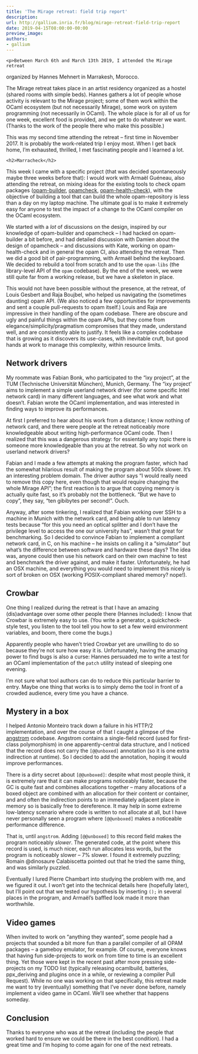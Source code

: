 ```yaml
---
title: 'The Mirage retreat: field trip report'
description:
url: http://gallium.inria.fr/blog/mirage-retreat-field-trip-report
date: 2019-04-15T08:00:00-00:00
preview_image:
authors:
- gallium
---
```




    <p>Between March 6th and March 13th 2019, I attended the Mirage retreat
organized by Hannes Mehnert in Marrakesh, Morocco.</p>
<p>The Mirage retreat takes place in an artist residency organized as a
hostel (shared rooms with simple beds). Hannes gathers a lot of people
whose activity is relevant to the Mirage project; some of them work
within the OCaml ecosystem (but not necessarily Mirage), some work on
system programming (not necessarily in OCaml). The whole place is for
all of us for one week, excellent food is provided, and we get to do
whatever we want. (Thanks to the work of the people there who make this
possible.)</p>
<p>This was my second time attending the retreat &ndash; first time in
November 2017. It is probably the work-related trip I enjoy most. When I
get back home, I&rsquo;m exhausted, thrilled, I met fascinating people and I
learned a lot.</p>


    

    <h2>Marracheck</h2>
<p>This week I came with a specific project (that was decided
spontaneously maybe three weeks before that): I would work with Arma&euml;l
Gu&eacute;neau, also attending the retreat, on mixing ideas for the existing
tools to check opam packages (<a href="https://github.com/OCamlPro/opam-builder">opam-builder</a>, <a href="https://github.com/damiendoligez/opamcheck">opamcheck</a>, <a href="https://github.com/kit-ty-kate/opam-health-check">opam-health-check</a>),
with the objective of building a tool that can build the whole
opam-repository is less than a day on my laptop machine. The ultimate
goal is to make it extremely easy for anyone to test the impact of a
change to the OCaml compiler on the OCaml ecosystem.</p>
<p>We started with a <em>lot</em> of discussions on the design, inspired
by our knowledge of opam-builder and opamcheck &ndash; I had hacked on
opam-builder a bit before, and had detailed discussion with Damien about
the design of opamcheck &ndash; and discussions with Kate, working on
opam-health-check and in general the opam CI, also attending the
retreat. Then we did a good bit of pair-programming, with Arma&euml;l behind
the keyboard. We decided to rebuild a tool from scratch and to use the
<code>opam-libs</code> (the library-level API of the <code>opam</code>
codebase). By the end of the week, we were still quite far from a
working release, but we have a skeleton in place.</p>
<p>This would not have been possible without the presence, at the
retreat, of Louis Gesbert and Raja Boujbel, who helped us navigating the
(sometimes daunting) opam API. (We also noticed a few opportunities for
improvements and sent a couple pull-requests to opam itself.) Louis and
Raja are impressive in their handling of the opam codebase. There are
obscure and ugly and painful things within the opam APIs, but they come
from elegance/simplicity/pragmatism compromises that they made,
understand well, and are consistently able to justify. It feels like a
complex codebase that is growing as it discovers its use-cases, with
inevitable cruft, but good hands at work to manage this complexity,
within resource limits.</p>
<h2>Network drivers</h2>
<p>My roommate was Fabian Bonk, who participated to the &ldquo;ixy project&rdquo;,
at the TUM (Technische Universit&auml;t M&uuml;nchen), Munich, Germany. The &ldquo;ixy
project&rsquo; aims to implement a simple userland network driver (for some
specific Intel network card) in many different languages, and see what
work and what doesn&rsquo;t. Fabian wrote the OCaml implementation, and was
interested in finding ways to improve its performances.</p>
<p>At first I preferred to hear about his work from a distance; I know
nothing of network card, and there were people at the retreat noticeably
more knowledgeable about writing high-performance OCaml code. Then I
realized that this was a dangerous strategy: for essientally any topic
there is someone more knowledgeable than you at the retreat. So why not
work on userland network drivers?</p>
<p>Fabian and I made a few attempts at making the program faster, which
had the somewhat hilarious result of making the program about 500x
slower. It&rsquo;s an interesting problem domain. The driver author says &ldquo;I
would really need to remove this copy here, even though that would
require changing the whole Mirage API&rdquo;; the first reaction is to argue
that copying memory is actually quite fast, so it&rsquo;s probably not the
bottleneck. &ldquo;But we have to copy&rdquo;, they say, &ldquo;ten gibibytes per
second!&rdquo;. Ouch.</p>
<p>Anyway, after some tinkering, I realized that Fabian working over SSH
to a machine in Munich with the network card, and being able to run
latency tests because &ldquo;for this you need an optical splitter and I don&rsquo;t
have the privilege level to access the one our university has&rdquo;, wasn&rsquo;t
that great for benchmarking. So I decided to convince Fabian to
implement a compliant network card, in C, on his machine &ndash; he insists on
calling it a &ldquo;simulator&rdquo; but what&rsquo;s the difference between software and
hardware these days? The idea was, anyone could then use his network
card on their own machine to test and benchmark the driver against, and
make it faster. Unfortunately, he had an OSX machine, and everything you
would need to implement this nicely is sort of broken on OSX (working
POSIX-compliant shared memory? nope!).</p>
<h2>Crowbar</h2>
<p>One thing I realized during the retreat is that I have an amazing
(dis)advantage over some other people there (Hannes included): I know
that Crowbar is extremely easy to use. (You write a generator, a
quickcheck-style test, you listen to the tool tell you how to set a few
weird environment variables, and boom, there come the bugs.)</p>
<p>Apparently people who haven&rsquo;t tried Crowbar yet are unwilling to do
so because they&rsquo;re not sure how easy it is. Unfortunately, having the
amazing power to find bugs is also a curse: Hannes persuaded me to write
a test for an OCaml implementation of the <code>patch</code> utility
instead of sleeping one evening.</p>
<p>I&rsquo;m not sure what tool authors can do to reduce this particular
barrier to entry. Maybe one thing that works is to simply demo the tool
in front of a crowded audience, every time you have a chance.</p>
<h2>Mystery in a box</h2>
<p>I helped Antonio Monteiro track down a failure in his HTTP/2
implementation, and over the course of that I caught a glimpse of the <a href="https://github.com/inhabitedtype/angstrom">angstrom</a> codebase.
Angstrom contains a single-field record (used for first-class
polymorphism) in one apparently-central data structure, and I noticed
that the record does not carry the <code>[@@unboxed]</code> annotation
(so it is one extra indirection at runtime). So I decided to add the
annotation, hoping it would improve performances.</p>
<p>There is a dirty secret about <code>[@@unboxed]</code>: despite what
most people think, it is extremely rare that it can make programs
noticeably faster, because the GC is quite fast and combines allocations
together &ndash; many allocations of a boxed object are combined with an
allocation for their content or container, and and often the indirection
points to an immediately adjacent place in memory so is basically free
to dereference. It may help in some extreme low-latency scenario where
code is written to not allocate at all, but I have never personally seen
a program where <code>[@@unboxed]</code> makes a noticeable performance
difference.</p>
<p>That is, until <code>angstrom</code>. Adding <code>[@@unboxed]</code>
to this record field makes the program noticeably <em>slower</em>. The
generated code, at the point where this record is used, is much nicer,
each run allocates less words, but the program is noticeably slower &ndash; 7%
slower. I found it extremely puzzling; Romain <span class="citation" data-cites="dinosaure">@dinosaure</span> Calabiscetta pointed out that
he tried the same thing, and was similarly puzzled.</p>
<p>Eventually I lured Pierre Chambart into studying the problem with me,
and we figured it out. I won&rsquo;t get into the technical details here
(hopefully later), but I&rsquo;ll point out that we tested our hypothesis by
inserting <code>();</code> in several places in the program, and
Arma&euml;l&rsquo;s baffled look made it more than worthwhile.</p>
<h2>Video games</h2>
<p>When invited to work on &ldquo;anything they wanted&rdquo;, some people had a
projects that sounded a bit more fun than a parallel compiler of all
OPAM packages &ndash; a gameboy emulator, for example. Of course, everyone
knows that having fun side-projects to work on from time to time is an
excellent thing. Yet those were kept in the recent past after more
pressing side-projects on my TODO list (typically releasing ocamlbuild,
batteries, ppx_deriving and plugins once in a while, or reviewing a
compiler Pull Request). While no one was working on that specifically,
this retreat made me want to try (eventually) something that I&rsquo;ve never
done before, namely implement a video game in OCaml. We&rsquo;ll see whether
that happens someday.</p>
<h2>Conclusion</h2>
<p>Thanks to everyone who was at the retreat (including the people that
worked hard to ensure we could be there in the best condition). I had a
great time and I&rsquo;m hoping to come again for one of the next
retreats.</p>



